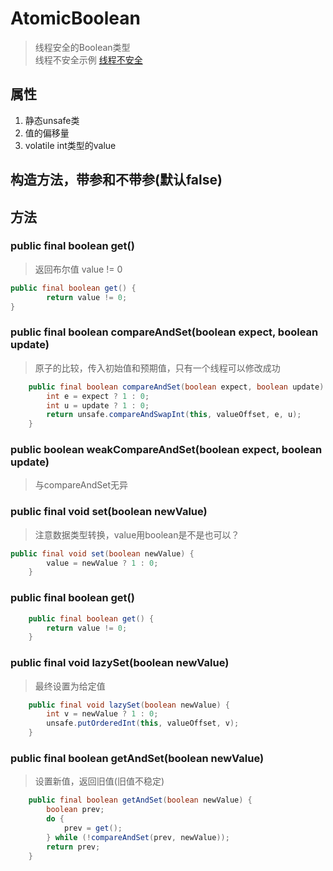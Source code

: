 # AtomicBoolean
> 线程安全的Boolean类型  
> 线程不安全示例  [线程不安全]([12](https://blog.csdn.net/zmx729618/article/details/52767736))
## 属性
1. 静态unsafe类
2. 值的偏移量
3. volatile int类型的value
## 构造方法，带参和不带参(默认false)
## 方法
### public final boolean get()
> 返回布尔值 value != 0  
```java
public final boolean get() {
        return value != 0;
}
```
### public final boolean compareAndSet(boolean expect, boolean update)
> 原子的比较，传入初始值和预期值，只有一个线程可以修改成功
```java
    public final boolean compareAndSet(boolean expect, boolean update) {
        int e = expect ? 1 : 0;
        int u = update ? 1 : 0;
        return unsafe.compareAndSwapInt(this, valueOffset, e, u);
    }
```
### public boolean weakCompareAndSet(boolean expect, boolean update)
> 与compareAndSet无异
### public final void set(boolean newValue)
> 注意数据类型转换，value用boolean是不是也可以？
```java
public final void set(boolean newValue) {
        value = newValue ? 1 : 0;
    }
```
### public final boolean get()
```java
    public final boolean get() {
        return value != 0;
    }
```
### public final void lazySet(boolean newValue)
> 最终设置为给定值
```java
    public final void lazySet(boolean newValue) {
        int v = newValue ? 1 : 0;
        unsafe.putOrderedInt(this, valueOffset, v);
    }
```
### public final boolean getAndSet(boolean newValue)
> 设置新值，返回旧值(旧值不稳定)
```java
    public final boolean getAndSet(boolean newValue) {
        boolean prev;
        do {
            prev = get();
        } while (!compareAndSet(prev, newValue));
        return prev;
    }
```
